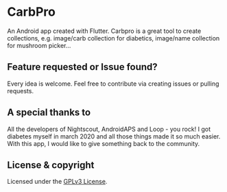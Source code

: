 # CarbPro

An Android app created with Flutter. Carbpro is a great tool to create collections, e.g. image/carb collection for diabetics, image/name collection for mushroom picker...

## Feature requested or Issue found?

Every idea is welcome. Feel free to contribute via creating issues or pulling requests.

## A special thanks to

All the developers of Nightscout, AndroidAPS and Loop - you rock! I got diabetes myself in march 2020 and all those things made it so much easier. With this app, I would like to give something back to the community.

## License & copyright

Licensed under the [GPLv3 License](LICENSE).
